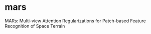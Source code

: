 # mars
MARs: Multi-view Attention Regularizations for Patch-based Feature Recognition of Space Terrain

